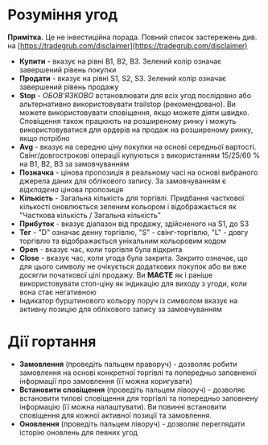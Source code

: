 # **Розуміння угод**

**Примітка.** Це не інвестиційна порада. Повний список застережень див. на [https://tradegrub.com/disclaimer](https://tradegrub.com/disclaimer)

- **Купити** - вказує на рівні B1, B2, B3. Зелений колір означає завершений рівень покупки
- **Продати** - вказує на рівні S1, S2, S3. Зелений колір означає завершений рівень продажу
- **Stop** - *ОБОВ'ЯЗКОВО* встановлювати для всіх угод послідовно або альтернативно використовувати trailstop (рекомендовано). Ви можете використовувати сповіщення, якщо можете діяти швидко. Сповіщення також працюють на розширеному ринку і можуть використовуватися для ордерів на продаж на розширеному ринку, якщо потрібно
- **Avg** - вказує на середню ціну покупки на основі середньої вартості. Свінг/довгострокові операції купуються з використанням 15/25/60 % на B1, B2, B3 за замовчуванням
- **Позначка** - цінова пропозиція в реальному часі на основі вибраного джерела даних для облікового запису. За замовчуванням є *відкладена* цінова пропозиція
- **Кількість** - Загальна кількість для торгівлі. Придбання часткової кількості оновлюється зеленим кольором і відображається як "Часткова кількість / Загальна кількість"
- **Прибуток** - вказує діапазон від продажу, здійсненого на S1, до S3
- **Тег** - "D" означає денну торгівлю, "S" - свінг-торгівлю, "L" - довгу торгівлю та відображається унікальним кольоровим кодом
- **Open** - вказує час, коли торгівля була відкрита
- **Close** - вказує час, коли угода була закрита. Закрито означає, що для цього символу не очікується додаткових покупок або ви вже досягли початкової цілі продажу. Ви **МАЄТЕ** як і раніше використовувати стоп-ціну як індикацію для виходу з угоди, коли вона стає негативною
- Індикатор бурштинового кольору поруч із символом вказує на активну позицію для облікового запису за замовчуванням

# Дії гортання
- **Замовлення** (проведіть пальцем праворуч) - дозволяє робити замовлення на основі конкретної торгівлі та попередньо заповненої інформації про замовлення (її можна коригувати)
- **Встановити сповіщення** (проведіть пальцем ліворуч) - дозволяє встановити типові сповіщення для торгівлі та попередньо заповнену інформацію (її можна налаштувати). Ви повинні встановити сповіщення для кожної активної позиції та замовлення.
- **Оновлення** (проведіть пальцем ліворуч) - дозволяє переглядати історію оновлень для певних угод

